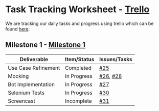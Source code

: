 # Task Tracking Worksheet - [Trello](https://trello.com/b/h193q9wx)

We are tracking our daily tasks and progress using trello which can be found [here](https://trello.com/b/h193q9wx):

## Milestone 1 - [Milestone 1](https://trello.com/b/h193q9wx/milestone-1)

| Deliverable        | Item/Status   |  Issues/Tasks
| ------------------ | ------------  |  ------------
| Use Case Refinement| Completed     | [#25](https://github.ncsu.edu/ssrivas8/CSC510Project/issues/25)
| Mocking            | In Progress   | [#26](https://github.ncsu.edu/ssrivas8/CSC510Project/issues/26), [#28](https://github.ncsu.edu/ssrivas8/CSC510Project/issues/28)
| Bot Implementation | In Progress   | [#27](https://github.ncsu.edu/ssrivas8/CSC510Project/issues/27)
| Selenium Tests     | In Progress   | [#30](https://github.ncsu.edu/ssrivas8/CSC510Project/issues/30)
| Screencast         | Incomplete    | [#31](https://github.ncsu.edu/ssrivas8/CSC510Project/issues/31)
